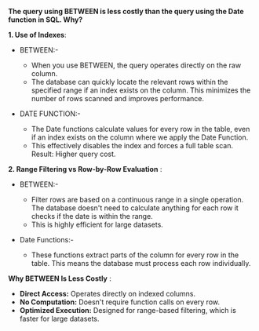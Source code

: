 **The query using BETWEEN is less costly than the query using the Date function in SQL. Why?** 

**1. Use of Indexes**:

- BETWEEN:-
   - When you use BETWEEN, the query operates directly on the raw column.
   - The database can quickly locate the relevant rows within the specified range if an index exists on the column. This 
     minimizes the number of rows scanned and improves performance.

- DATE FUNCTION:- 
  - The Date functions calculate values for every row in the table, even if an index exists on the column where we apply the 
    Date 
    Function.
  - This effectively disables the index and forces a full table scan.
    Result: Higher query cost.

**2. Range Filtering vs Row-by-Row Evaluation** :

- BETWEEN:-
  - Filter rows are based on a continuous range in a single operation. The database doesn't need to calculate anything for 
    each 
    row it checks if the date is within the range.
  - This is highly efficient for large datasets.

- Date Functions:-
  - These functions extract parts of the column for every row in the table. This means the database must process each row 
    individually.

**Why BETWEEN Is Less Costly** :
- **Direct Access:** Operates directly on indexed columns.
- **No Computation:** Doesn't require function calls on every row.
- **Optimized Execution:** Designed for range-based filtering, which is faster for large datasets.
    




